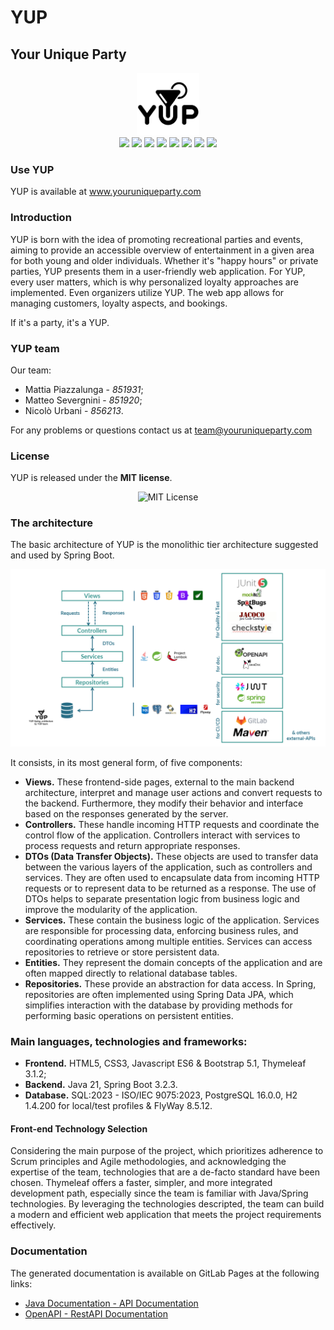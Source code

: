 <h1>YUP</h1>
<h2>Your Unique Party</h2>
<div align="center">
  <img src="images/YUP_icon.png" width="100">
</div>
<div align="center">
  <img src="https://img.shields.io/badge/HTML-5F4B8B?style=for-the-badge&logo=html5&logoColor=white">
  <img src="https://img.shields.io/badge/CSS-ff69b4?style=for-the-badge&logo=css3&logoColor=white">
  <img src="https://img.shields.io/badge/JavaScript-F7DF1E?style=for-the-badge&logo=javascript&&logoColor=black">
  <img src="https://img.shields.io/badge/Bootstrap-563D7C?style=for-the-badge&logo=bootstrap&logoColor=white">
  <img src="https://img.shields.io/badge/Thymeleaf-005F0F?style=for-the-badge&logo=thymeleaf&logoColor=white">
  <img src="https://img.shields.io/badge/Java-007396?style=for-the-badge&logo=oracle&logoColor=white">
  <img src="https://img.shields.io/badge/Spring-6DB33F?style=for-the-badge&logo=spring&logoColor=white">
  <img src="https://img.shields.io/badge/Postgres-%23316192.svg?style=for-the-badge&logo=postgresql&logoColor=white">
</div>
<h3>Use YUP</h3>
    <p>YUP is available at <a href="https://www.youruniqueparty.com">www.youruniqueparty.com</a></p>
<h3>Introduction</h3>
<p>YUP is born with the idea of promoting recreational parties and events, aiming to provide an accessible overview of entertainment in a given area for both young and older individuals. Whether it's "happy hours" or private parties, YUP presents them in a user-friendly web application. For YUP, every user matters, which is why personalized loyalty approaches are implemented. Even organizers utilize YUP. The web app allows for managing customers, loyalty aspects, and bookings.</p>
<p>If it's a party, it's a YUP.</p>
<h3>YUP team</h3>
<p>Our team: </p>
<ul>
  <li>Mattia Piazzalunga - <em>851931</em>; </li>
  <li>Matteo Severgnini - <em>851920</em>; </li>
  <li>Nicolò Urbani - <em>856213</em>. </li>
</ul>
<p>For any problems or questions contact us at <a href="mailto:team@youruniqueparty.com">team@youruniqueparty.com</a></p>
<h3>License</h3>
<p>YUP is released under the <strong>MIT license</strong>. </p>
<div align="center">
  <img src="https://img.shields.io/badge/MIT-License-brightgreen?style=for-the-badge&logoColor=white" alt="MIT License">
</div>
<h3>The architecture</h3>
<p>The basic architecture of YUP is the monolithic tier architecture suggested and used by Spring Boot.</p>
<div align="center">
  <img src="images/YUP_architecture.png" width="700">
</div>
<p>It consists, in its most general form, of five components:</p>
<ul>
	<li>
    <strong>Views.</strong> These frontend-side pages, external to the main backend architecture, interpret and manage user actions and convert requests to the backend. Furthermore, they modify their behavior and interface based on the responses generated by the server.
  </li>
  <li>
    <strong>Controllers.</strong> These handle incoming HTTP requests and coordinate the control flow of the application. Controllers interact with services to process requests and return appropriate responses.
  </li>
  <li>
    <strong>DTOs (Data Transfer Objects).</strong> These objects are used to transfer data between the various layers of the application, such as controllers and services. They are often used to encapsulate data from incoming HTTP requests or to represent data to be returned as a response. The use of DTOs helps to separate presentation logic from business logic and improve the modularity of the application.
  </li>
  <li>
    <strong>Services.</strong> These contain the business logic of the application. Services are responsible for processing data, enforcing business rules, and coordinating operations among multiple entities. Services can access repositories to retrieve or store persistent data.
  </li>
  <li>
    <strong>Entities.</strong> They represent the domain concepts of the application and are often mapped directly to relational database tables.
  </li>
  <li>
    <strong>Repositories.</strong> These provide an abstraction for data access. In Spring, repositories are often implemented using Spring Data JPA, which simplifies interaction with the database by providing methods for performing basic operations on persistent entities.
  </li>
</ul>

<h3>Main languages, technologies and frameworks:</h3>

<ul>
  <li><strong>Frontend.</strong> HTML5, CSS3, Javascript ES6 & Bootstrap 5.1, Thymeleaf 3.1.2;</li>
  <li><strong>Backend.</strong> Java 21, Spring Boot 3.2.3.</li>
  <li><strong>Database.</strong> SQL:2023 - ISO/IEC 9075:2023, PostgreSQL 16.0.0, H2 1.4.200 for local/test profiles & FlyWay 8.5.12.</li>
</ul>

<h4>Front-end Technology Selection</h4>
Considering the main purpose of the project, which prioritizes adherence to Scrum
principles and Agile methodologies, and acknowledging the expertise of the team, technologies
that are a de-facto standard have been chosen.
Thymeleaf offers a faster, simpler, and more integrated
development path, especially since the team is familiar with Java/Spring technologies.
By leveraging the technologies descripted, the team can build a modern and efficient web
application that meets the project requirements effectively.

<h3>Documentation</h3>
The generated documentation is available on GitLab Pages at the following links:
<ul>
  <li><a href="https://yup-mattiapiazzalunga-c7564dca12835701c03806523fdc793b495dd7758.gitlab.io/apidocs"> Java Documentation - API Documentation</a></li>
  <li><a href="https://yup-mattiapiazzalunga-c7564dca12835701c03806523fdc793b495dd7758.gitlab.io/restdocs"> OpenAPI - RestAPI Documentation</a></li>
</ul>